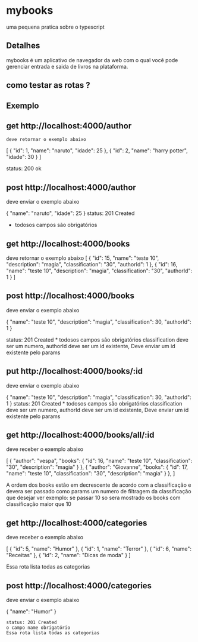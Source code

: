# mybooks

uma pequena pratica sobre o typescript

## Detalhes

mybooks é um aplicativo de navegador da web com o qual você pode gerenciar entrada e saida de livros na plataforma.

## como testar as rotas ?
## Exemplo


## get http://localhost:4000/author
  
    deve retornar o exemplo abaixo
  [
    {
      "id": 1,
      "name": "naruto",
      "idade": 25
    },
    {
      "id": 2,
      "name": "harry potter",
      "idade": 30
    }
  ]

 status: 200 ok

## post http://localhost:4000/author
  
  deve enviar o exemplo abaixo

  {
    "name": "naruto",
    "idade": 25
  }
  status: 201 Created
  * todosos campos são obrigatórios 

## get http://localhost:4000/books

  deve retornar o exemplo abaixo
[
  {
    "id": 15,
    "name": "teste 10",
    "description": "magia",
    "classification": "30",
    "authorId": 1
  },
  {
    "id": 16,
    "name": "teste 10",
    "description": "magia",
    "classification": "30",
    "authorId": 1
  }
]

## post http://localhost:4000/books

  deve enviar o exemplo abaixo
 
  {
    "name": "teste 10",
    "description": "magia",
    "classification": 30,
    "authorId": 1
  }
 
  status: 201 Created
    * todosos campos são obrigatórios 
    classification deve ser um numero,
    authorId deve ser um id existente,
    Deve enviar um id existente pelo params 

## put http://localhost:4000/books/:id

  deve enviar o exemplo abaixo

  { 
    "name": "teste 10",
    "description": "magia",
    "classification": 30,
    "authorId": 1
  }
  status: 201 Created
    * todosos campos são obrigatórios 
    classification deve ser um numero,
    authorId deve ser um id existente,
    Deve enviar um id existente pelo params 

## get http://localhost:4000/books/all/:id

  deve receber o exemplo abaixo

  [
    {
      "author": "vespa",
      "books": {
        "id": 16,
        "name": "teste 10",
        "classification": "30",
        "description": "magia"
      }
    },
    {
      "author": "Giovanne",
      "books": {
        "id": 17,
        "name": "teste 10",
        "classification": "30",
        "description": "magia"
      }
    },
  ]

A ordem dos books estão em decrescente de acordo com a classificação e 
devera ser passado como params um numero de filtragem da classificação que desejar ver exemplo: se passar 10 so sera mostrado os books com classificação maior que 10
 

## get http://localhost:4000/categories

  deve receber o exemplo abaixo

[
  {
    "id": 5,
    "name": "Humor"
  },
  {
    "id": 1,
    "name": "Terror"
  },
  {
    "id": 6,
    "name": "Receitas"
  },
  {
    "id": 2,
    "name": "Dicas de moda"
  }
]

Essa rota lista todas as categorias

## post http://localhost:4000/categories

  deve enviar o exemplo abaixo

  {
    "name": "Humor"
  }

    status: 201 Created
    o campo name obrigatório 
    Essa rota lista todas as categorias


  
 

 

 